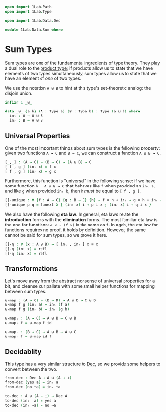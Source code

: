 ```agda
open import 1Lab.Path
open import 1Lab.Type

open import 1Lab.Data.Dec

module 1Lab.Data.Sum where
```

# Sum Types

Sum types are one of the fundamental ingredients of type theory.
They play a dual role to the [product type](agda://1Lab.Type#_×_);
if products allow us to state that we have elements of two types simultaneously,
sum types allow us to state that we have an element of _one_ of two types.

We use the notation `A ⊎ B` to hint at this type's set-theoretic analog: 
the disjoin union.

```agda
infixr 1 _⊎_

data _⊎_ {a b} (A : Type a) (B : Type b) : Type (a ⊔ b) where
  inₗ : A → A ⊎ B
  inᵣ : B → A ⊎ B
```
<!--
```agda
private variable
    a b c d : Level
    A : Type a
    B : Type b
    C : Type c
    D : Type d
```
-->

## Universal Properties

One of the most important things about sum types is the following property:
given two functions `A → C` and `B → C`, we can construct a function
`A ⊎ B → C`.

```agda
[_,_] : (A → C) → (B → C) → (A ⊎ B) → C
[ f , g ] (inₗ x) = f x
[ f , g ] (inᵣ x) = g x
```

Furthermore, this function is "universal" in the following sense:
if we have some function `h : A ⊎ B → C` that behaves like
`f` when provided an `inₗ a`, and like `g` when provided `inᵣ b`, then
`h` _must_ be equal to `[ f , g ]`.

```agda
[]-unique : ∀ {f : A → C} {g : B → C} {h} → f ≡ h ∘ inₗ → g ≡ h ∘ inᵣ → [ f , g ] ≡ h
[]-unique p q = funext λ { (inₗ x) i → p i x ; (inᵣ x) i → q i x }
```

We also have the following **eta law**. In general, eta laws relate the
**introduction** forms with the **elimination** forms. The most familiar
eta law is the one for functions: `λ x → (f x)` is the same as `f`. In agda,
the eta law for functions requires no proof, it holds by definition. However,
the same cannot be said for sum types, so we prove it here.

```agda
[]-η : ∀ (x : A ⊎ B) → [ inₗ , inᵣ ] x ≡ x
[]-η (inₗ x) = refl
[]-η (inᵣ x) = refl
```

## Transformations

Let's move away from the abstract nonsense of universal properties for a bit,
and cleanse our pallate with some small helper functions for mapping between sum
types.

```agda
⊎-map : (A → C) → (B → D) → A ⊎ B → C ⊎ D
⊎-map f g (inₗ a) = inₗ (f a)
⊎-map f g (inᵣ b) = inᵣ (g b)

⊎-mapₗ : (A → C) → A ⊎ B → C ⊎ B
⊎-mapₗ f = ⊎-map f id

⊎-mapᵣ : (B → C) → A ⊎ B → A ⊎ C
⊎-mapᵣ f = ⊎-map id f
```

## Decidablity

This type has a very similar structure to [Dec](agda://1Lab.Data.Dec#Dec), so
we provide some helpers to convert between the two.

```agda
from-dec : Dec A → A ⊎ (A → ⊥)
from-dec (yes a) = inₗ a
from-dec (no ¬a) = inᵣ ¬a

to-dec : A ⊎ (A → ⊥) → Dec A
to-dec (inₗ  a) = yes a
to-dec (inᵣ ¬a) = no ¬a
```
